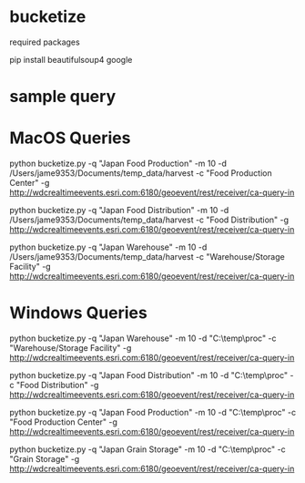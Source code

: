 # bucketize

required packages

pip install beautifulsoup4 google

# sample query

# MacOS Queries

python bucketize.py -q "Japan Food Production" -m 10 -d /Users/jame9353/Documents/temp_data/harvest -c "Food Production Center" -g http://wdcrealtimeevents.esri.com:6180/geoevent/rest/receiver/ca-query-in

python bucketize.py -q "Japan Food Distribution" -m 10 -d /Users/jame9353/Documents/temp_data/harvest -c "Food Distribution" -g http://wdcrealtimeevents.esri.com:6180/geoevent/rest/receiver/ca-query-in

python bucketize.py -q "Japan Warehouse" -m 10 -d /Users/jame9353/Documents/temp_data/harvest -c "Warehouse/Storage Facility" -g http://wdcrealtimeevents.esri.com:6180/geoevent/rest/receiver/ca-query-in

# Windows Queries

python bucketize.py -q "Japan Warehouse" -m 10 -d "C:\temp\proc" -c "Warehouse/Storage Facility" -g http://wdcrealtimeevents.esri.com:6180/geoevent/rest/receiver/ca-query-in

python bucketize.py -q "Japan Food Distribution" -m 10 -d "C:\temp\proc" -c "Food Distribution" -g http://wdcrealtimeevents.esri.com:6180/geoevent/rest/receiver/ca-query-in

python bucketize.py -q "Japan Food Production" -m 10 -d "C:\temp\proc" -c "Food Production Center" -g http://wdcrealtimeevents.esri.com:6180/geoevent/rest/receiver/ca-query-in

python bucketize.py -q "Japan Grain Storage" -m 10 -d "C:\temp\proc" -c "Grain Storage" -g http://wdcrealtimeevents.esri.com:6180/geoevent/rest/receiver/ca-query-in